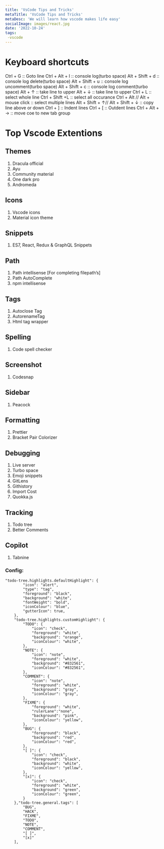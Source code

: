 ```yaml
---
title: 'VsCode Tips and Tricks'
metaTitle: 'VsCode Tips and Tricks'
metaDesc: 'We will learn how vscode makes life easy'
socialImage: images/react.jpg
date: '2022-10-24'
tags:
 -vscode
---
```


# Keyboard shortcuts
Ctrl + G :: Goto line
Ctrl + Alt + l :: console log(turbo space)
Alt + Shift + d :: console log delete(turbo space)
Alt + Shift + u :: console log uncomment(turbo space)
Alt + Shift + c :: console log comment(turbo space)
Alt + ↑ :: take line to upper
Alt + ↓ :: take line to upper
Ctrl + L :: select whole line
Ctrl + Shift +L :: select all occurance
Ctrl + Alt // Alt + mouse click :: select multiple lines
Alt + Shift + ↑// Alt + Shift + ↓ :: copy line above or down
Ctrl + ] :: Indent lines
Ctrl + [ :: Outdent lines
Ctrl + Alt + -> :: move coe to new tab group




# Top Vscode Extentions

## Themes
1. Dracula official
2. Ayu
3. Community material
4. One dark pro
5. Andromeda

## Icons
1. Vscode icons
2. Material icon theme

## Snippets
1. ES7, React, Redux & GraphQL Snippets

## Path
1. Path intellisense [For completing filepath’s]
2. Path AutoComplete
3. npm intellisense

## Tags
1. Autoclose Tag
2. AutorenameTag
3. Html tag wrapper

## Spelling
1. Code spell checker

## Screenshot
1. Codesnap

## Sidebar
1. Peacock

## Formatting
1. Prettier
2. Bracket Pair Colorizer

## Debugging
1. Live server
2. Turbo space
3. Emoji snippets
4. GitLens
5. Githistory
6. Import Cost
7. Quokka.js

## Tracking
1. Todo tree
2. Better Comments

## Copilot
1. Tabnine

### Config:
```
"todo-tree.highlights.defaultHighlight": {
        "icon": "alert",
        "type": "tag",
        "foreground": "black",
        "background": "white",
        "fontWeight": "bold",
        "iconColour": "blue",
        "gutterIcon": true,
    },
    "todo-tree.highlights.customHighlight": {
        "TODO": {
            "icon": "check",
            "foreground": "white",
            "background": "orange",
            "iconColour": "white",
        },
        "NOTE": {
            "icon": "note",
            "foreground": "white",
            "background": "#832561",
            "iconColour": "#832561",
        },
        "COMMENT": {
            "icon": "note",
            "foreground": "white",
            "background": "gray",
            "iconColour": "gray",
        },
        "FIXME": {
            "foreground": "white",
            "rulerLane":"none",
            "background": "pink",
            "iconColour": "yellow",
        },
        "BUG": {
            "foreground": "black",
            "background": "red",
            "iconColour": "red",
        },
        "[ ]": {
            "icon": "check",
            "foreground": "black",
            "background": "white",
            "iconColour": "yellow",
        },
        "[x]": {
            "icon": "check",
            "foreground": "white",
            "background": "green",
            "iconColour": "green",
        }
    },"todo-tree.general.tags": [
        "BUG",
        "HACK",
        "FIXME",
        "TODO",
        "NOTE",
        "COMMENT",
        "[ ]",
        "[x]"
    ],
```